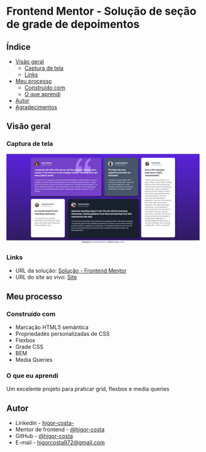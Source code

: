 # Frontend Mentor - Solução de seção de grade de depoimentos

## Índice

- [Visão geral](#visão-geral)
  - [Captura de tela](#captura-de-tela)
  - [Links](#links)
- [Meu processo](#meu-processo)
  - [Construído com](#construído-com)
  - [O que aprendi](#o-que-aprendi)
- [Autor](#autor)
- [Agradecimentos](#agradecimentos)

## Visão geral

### Captura de tela

![](/images/captura-de-tela.png)

### Links

- URL da solução: [Solução - Frontend Mentor](https://www.frontendmentor.io/solutions/grade-de-comentrios-construda-com-grid-flexbox-e-bem-1jtFfbsgT)
- URL do site ao vivo: [Site](https://higor-costa.github.io/secao-grade-de-depoimentos/)

## Meu processo

### Construído com

- Marcação HTML5 semântica
- Propriedades personalizadas de CSS
- Flexbox
- Grade CSS
- BEM
- Media Queries

### O que eu aprendi

Um excelente projeto para praticar grid, flexbox e media queries  

## Autor

- Linkedin - [higor-costa-](https://www.linkedin.com/in/higor-costa-/)
- Mentor de frontend - [@higor-costa](https://www.frontendmentor.io/profile/higor-costa)
- GitHub - [@higor-costa](https://github.com/higor-costa)
- E-mail - [higorcosta972@gmail.com](higorcosta972@gmail.com)